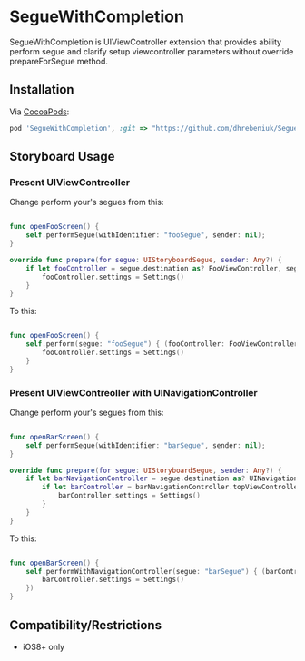 # SegueWithCompletion

SegueWithCompletion is UIViewController extension that provides ability perform segue and clarify setup viewcontroller parameters without override prepareForSegue method.

## Installation
Via [CocoaPods](http://cocoapods.org):
```ruby
pod 'SegueWithCompletion', :git => "https://github.com/dhrebeniuk/SegueWithCompletion.git"

```

## Storyboard Usage

### Present UIViewContreoller


Change perform your's segues from this:

```swift

func openFooScreen() {
    self.performSegue(withIdentifier: "fooSegue", sender: nil);
}

override func prepare(for segue: UIStoryboardSegue, sender: Any?) {
    if let fooController = segue.destination as? FooViewController, segue.identifier == "fooSegue" {
        fooController.settings = Settings()
    }
}


```

To this:

```swift

func openFooScreen() {
    self.perform(segue: "fooSegue") { (fooController: FooViewController) in
		fooController.settings = Settings()
    }
}

```

### Present UIViewContreoller with UINavigationController


Change perform your's segues from this:

```swift

func openBarScreen() {
    self.performSegue(withIdentifier: "barSegue", sender: nil);
}

override func prepare(for segue: UIStoryboardSegue, sender: Any?) {
    if let barNavigationController = segue.destination as? UINavigationController, segue.identifier == "fooSegue" {
        if let barController = barNavigationController.topViewController as? BarViewController {
            barController.settings = Settings()
        }
    }
}


```

To this:

```swift

func openBarScreen() {
    self.performWithNavigationController(segue: "barSegue") { (barController: BarViewController) in
        barController.settings = Settings()
    })
}

```

## Compatibility/Restrictions
* iOS8+ only
